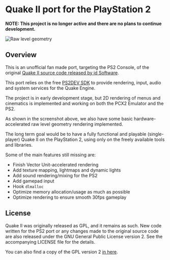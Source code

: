 
# Quake II port for the PlayStation 2

**NOTE: This project is no longer active and there are no plans to continue development.**

![Raw level geometry](https://raw.githubusercontent.com/glampert/quake2-for-ps2/master/misc/screens/q2ps2-level-notex-2.png "Raw level geometry")

## Overview

This is an unofficial fan made port, targeting the PS2 Console, of the original
[Quake II source code released by id Software][link_id_repo].

This port relies on the free [PS2DEV SDK][link_ps2_dev] to provide rendering,
input, audio and system services for the Quake Engine.

The project is in early development stage, but 2D rendering of menus and cinematics
is implemented and working on both the PCX2 Emulator and the PS2.

As shown in the screenshot above, we also have some basic
hardware-accelerated raw level geometry rendering implemented.

The long term goal would be to have a fully functional and playable (single-player)
Quake II on the PlayStation 2, using only on the freely available tools and libraries.

Some of the main features still missing are:

- Finish Vector Unit-accelerated rendering
- Add texture mapping, lightmaps and dynamic lights
- Add sound rendering/mixing for the PS2
- Add gamepad input
- Hook `dlmalloc`
- Optimize memory allocation/usage as much as possible
- Optimize rendering to ensure smooth 30fps gameplay

## License

Quake II was originally released as GPL, and it remains as such. New code written
for the PS2 port or any changes made to the original source code are also released under the
GNU General Public License version 2. See the accompanying LICENSE file for the details.

You can also find a copy of the GPL version 2 [in here][link_gpl_v2].

[link_id_repo]: https://github.com/id-Software/Quake-2
[link_ps2_dev]: https://github.com/ps2dev
[link_gpl_v2]:  https://www.gnu.org/licenses/old-licenses/gpl-2.0.en.html

